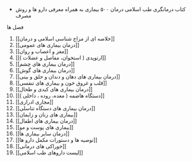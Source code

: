- کتاب
درمانگری طب اسلامی درمان ۵۰۰ بیماری
به همراه معرفی دارو ها و روش مصرف


فصل ها

1. [[خلاصه ای از مزاج شناسی اسلامی و درمان]]
2. [[درمان بیماری های عمومی]]
3. [[مغز و اعصاب و روان]]
4. [[ارتوپدی ( استخوان، مفاصل و عضلات )]]
5. [[درمان بیماری های چشم]]
6. [[درمان بیماری های گوش]]
7. [[درمان بیماری های دهان و دندان و حلق و بینی]]
8. [[قلب و غروق خون و بیماری های تنفسی]]
9. [[درمان بیماری های کبدی و طحال]]
10. [[دستگاه هاضمه ( معده، روده ، داخلی )]]
11. [[مجاری ادراری]]
12. [[درمان بیماری های دستگاه تناسلی]]
13. [[بیماری های زنان و زایمان]]
14. [[درمان بیماری های اطفال]]
15. [[بیماری های پوست و مو]]
16. [[درمان سایر بیماری ها]]
17. [[توصیه ها و دستورات مکمل دارو ها]]
18. [[خوراکی های درمانی]]
19. [[لیست داروهای طب اسلامی]]

